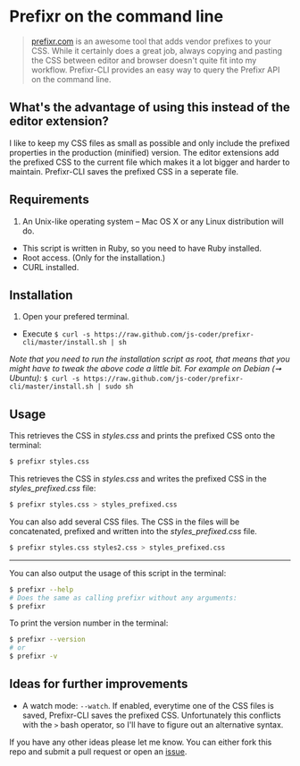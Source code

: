 # Prefixr on the command line

> [prefixr.com](http://prefixr.com) is an awesome tool that adds vendor prefixes to your CSS. 
> While it certainly does a great job, 
> always copying and pasting the CSS between editor and browser doesn't quite fit into my workflow. 
> Prefixr-CLI provides an easy way to query the Prefixr API on the command line.

## What's the advantage of using this instead of the editor extension?

I like to keep my CSS files as small as possible and only include the prefixed properties in the production (minified)
version. The editor extensions add the prefixed CSS to the current file which makes it a lot bigger and harder to maintain.
Prefixr-CLI saves the prefixed CSS in a seperate file.

## Requirements

1. An Unix-like operating system – Mac OS X or any Linux distribution will do.
- This script is written in Ruby, so you need to have Ruby installed.
- Root access. (Only for the installation.)
- CURL installed.

## Installation

1. Open your prefered terminal.
- Execute `$ curl -s https://raw.github.com/js-coder/prefixr-cli/master/install.sh | sh`

*Note that you need to run the installation script as root, that means that you might have to tweak the above code 
a little bit. For example on Debian (➞ Ubuntu):* `$ curl -s https://raw.github.com/js-coder/prefixr-cli/master/install.sh | sudo sh`

## Usage

This retrieves the CSS in *styles.css* and prints the prefixed CSS onto the terminal:
```bash
$ prefixr styles.css
```

This retrieves the CSS in *styles.css* and writes the prefixed CSS in the *styles_prefixed.css* file:
```bash
$ prefixr styles.css > styles_prefixed.css
```
You can also add several CSS files. The CSS in the files will be concatenated, prefixed and written into the *styles_prefixed.css* file. 
```bash
$ prefixr styles.css styles2.css > styles_prefixed.css
```
----

You can also output the usage of this script in the terminal:
```bash
$ prefixr --help
# Does the same as calling prefixr without any arguments:
$ prefixr
```

To print the version number in the terminal:
```bash
$ prefixr --version
# or
$ prefixr -v
```

## Ideas for further improvements

-  A watch mode: `--watch`. If enabled, everytime one of the CSS files is saved, Prefixr-CLI saves the prefixed CSS. Unfortunately this conflicts with the `>` bash operator, so I'll have to figure out an alternative syntax.

If you have any other ideas please let me know. You can either fork this repo and submit a pull request or open an [issue](https://github.com/js-coder/Prefixr-CLI/issues).